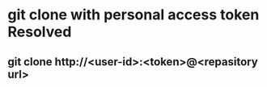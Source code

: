# git clone with personal access token Resolved

## git clone http://\<user-id\>:\<token\>@\<repasitory url\>
